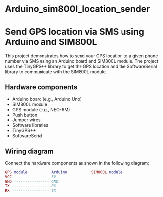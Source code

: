 # Arduino_sim800l_location_sender

# Send GPS location via SMS using Arduino and SIM800L
This project demonstrates how to send your GPS location to a given phone number via SMS using an Arduino board and SIM800L module. The project uses the TinyGPS++ library to get the GPS location and the SoftwareSerial library to communicate with the SIM800L module.

## Hardware components
- Arduino board (e.g., Arduino Uno)
- SIM800L module
- GPS module (e.g., NEO-6M)
- Push button
- Jumper wires
- Software libraries
- TinyGPS++
- SoftwareSerial
## Wiring diagram
Connect the hardware components as shown in the following diagram:

```lua
GPS module           Arduino           SIM800L module
VCC ---------------- 5V
GND ---------------- GND
TX ----------------- RX
RX ----------------- TX

```